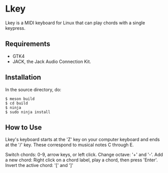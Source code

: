Lkey
======
Lkey is a MIDI keyboard for Linux that can play chords with a single keypress. 

Requirements
-------------
* GTK4 
* JACK, the Jack Audio Connection Kit.

Installation
-----------
In the source directory, do:

    $ meson build
    $ cd build
    $ ninja 
    $ sudo ninja install 

How to Use
----------
Lkey's keyboard starts at the 'Z' key on your computer keyboard and ends at the
'/' key. These correspond to musical notes C through E.

Switch chords: 0-9, arrow keys, or left click.
Change octave: '+' and '-'.
Add a new chord: Right click on a chord label, play a chord, then press
'Enter'.
Invert the active chord: '[' and ']'
